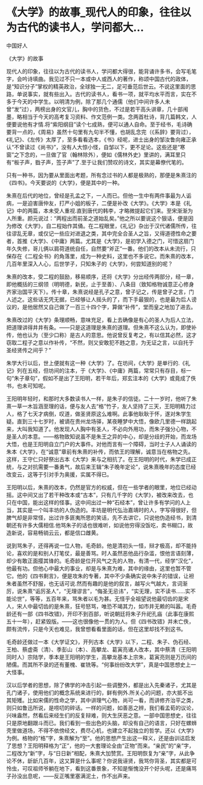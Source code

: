 # 《大学》的故事_现代人的印象，往往以为古代的读书人，学问都大...

中国好人

《大学》的故事

现代人的印象，往往以为古代的读书人，学问都大得很，能背诵许多书，会写毛笔字，会吟诗填曲。我见过不只一本或中人或西人的著作，称颂中国古代的政体，是“知识分子”掌权的精英政治，全球独一无二，足可垂范后世云。不说这里面的思路，单说事实，就有些出入。古代的读书人，看书一项，就平均水平而言，实在不多于今天的中学生。以明清为例，除了那几个通儒（他们中间许多人未曾“发”过），两榜出身的文官儿，胸中的货色，不过是若干高头讲章，几十部闱墨，略相当于今天的高考复习资料、作文范例一类。念两首杜诗，背几篇韩文，人便要说他有才情.将“紫阳纲目”读个七成熟，便可以通人自命。至于经书，毛诗确要背一点的，《周易》虽然十句里有九句半不懂，也胡乱念完（《系辞》要背过），《礼记》、《左传》太厚了，至多看看选本，《书》经呢，进士出身的邹汝鲁向雍正承认“不曾读过《尚书》”，没有人大惊小怪，自邹以下，更不足论。这些还是“寒窗”之下念的，一旦做了官（翰林除外），便如《儒林外史》里讲的，满耳里只有“板子声，戥子声，签子声”了.至于让我们赞叹的诗文，其实是幕僚代笔的。

只有一种书，因为要从里面出考题，所有念过书的人都是极熟的，那便是朱熹注的《四书》。今天要说的《大学》，便是其中的一种。

朱熹在后代的地位，曾经是孔孟之下，一人而已。但他一生中有两件事最为人诟病，一是迫害唐仲友，打严小姐的板子，二便是补改《大学》。《大学》本是《礼记》中的两篇，本未受人重视.直到唐代的韩李，才略微提起它们来。至宋渐渐为人所重。颜元说过：“两程出而前圣之道始乱矣。”他之所以要说这个狠话，便是因为修改《大学》，自二程始作其俑。在二程眼里，《礼记》杂出于汉代诸儒所传，往往谬乱无章，或仅记一些应对进退之类，其中完全合圣人之旨，又得道德性命之要者，首推《大学》、《中庸》两篇。尤其是《大学》，是初学入德之门，可惜这扇门年久失修，哥儿俩以肩荷道统自任，自然要“斧正”一番。他们的改本从未流行，只保存在《二程全书》的角落里，成为一种史料，这里也不多说它。而朱熹的改本，几百年里深入人心，后世学子，只知朱子的《大学》，何尝知道别的呢？

朱熹的改本，受二程的鼓励，移易顺序，还将《大学》分出经传两部分，经一章，即他概括的三纲领（明明德，新民，止于至善）、八条目（致知格物诚意正心修身齐家治国平天下）。传十章，朱熹说经是孔子之意，曾子记之，传是曾子之言，门人述之。这些话无凭无据，已经够让人摇头的了，而下手最狠的，也是最为后人谤议的，是他居然又自己做了一百三十四个字，算做“补传”，堂而皇之地加了进去。

朱熹改过的《大学》条理顺畅，意味充足，看上去确像是有心的圣人为后人立法，把道理讲得井井有条。——只是这道理是朱熹的道理。但朱熹不这么认为，即使补传，他也认为（至少口称）是古人的意思。他说曾反复考之，有以信其必然，这才窃取二程子之意以作补传，“不然，则又安敢犯不韪之意，为无证之言，以自托于圣经贤传之间乎？”

朱学大行以后，世上便就有这一种《大学》了。在坊间，《大学》是单行的.《礼记》列在五经，但坊间的注本，于《大学》、《中庸》两篇，常常只有存目，标一句“朱子章句”，假如不是出了王阳明，若干年后，郑玄注本的《大学》或竟成了佚书，也未可知呢。

王阳明年轻时，和那时大多数读书人一样，是朱子的信徒。二十一岁时，他听了朱熹一草一木旨涵至理的话，便与友人去“格”竹子，友人坚持了三天，王阳明精力过人，格了七天才病倒，叹道，做圣贤原这么难啊。此事他耿耿于怀，遂对朱学生疑。直到三十七岁时，被谪在贵州龙场驿，某夜睡梦中大悟，像欧几里德一样跳起来，大叫我知道了。他发现人人胸中有圣人，不必向外用功，而朱子强分心物，不是圣人的本意。——格物致知说虽不是朱王之异的中心，却是分歧的开始，而龙场大悟，也是王阳明自立门户的大事件。对他而言有一个障碍，当时士子人人诵读的朱本《大学》，在“诚意”章前有朱熹的补传，而依王的理解，诚意当在格物之先。这样，王守仁只好祭出古本《大学》来与之相抗了。在王阳明的时代，朱学已成正统，与之对抗需要一番勇气，故后来王辑“朱子晚年定论”，说朱熹晚年的态度已经改变云，这等于引对手为奥援，实属不得已。

王阳明以后，朱熹的改本，仍然是官方的权威，但在一些学者的眼里，地位已经动摇。这中间又出了若干种改本或“古本”，只有几千字的《大学》，被改来改去，也只在中国，能出这样的怪事。这中间出过一种“石经本”，曾让许多有学问的人上当，其实是一个叫丰坊的人伪造的。丰坊是明代弘治嘉靖时的人，字写得很好，但脾气却是非常怪，出过许多匪夷所思的笑话，先不去讲它，只说他伪造经书，到清朝还有许多大儒相信.他骂朱子的话也很难听，如说他穷得没饭吃，卖书糊口，故造新说，容易畅销云云，都是信口雌黄。

说到骂朱子，还得再说一位人物，毛奇龄。他是清初头一怪，辩才极高，却不能持论，喜欢的是和别人打笔仗，最是善骂。时人虽然恶他品行杂滥，恨他言语刻薄，却少有敢正面撄其锋的。毛奇龄是位开风气之先的人物，有清一代，经学“汉化”，他最有功。但他心中最大的事业，却是与朱熹为难，其中的缘由，这里也暂不管它。他的《四书剩言》，便是攻朱的专著，其中不少条确实说中朱子的错误，让袒朱者虽然不舒服，也无话可说.然而有趣的是他的叙言，越写火气越大，言词渐厉，说朱熹“诟厉圣人”，“无理谬言”，“侮圣无忌讳”，“实无理，实不读书……实不能论世”，等等，五百年来，骂朱者以毛为甚。无怪乎全祖望说他最切齿的是宋人，宋人中最切齿的是朱熹，狂号怒骂，唯恐不竭其力，如市井无赖的叫嚣。毛奇龄还有一部《四书改错》，开印不到百部，听说朝廷将朱子升祀孔庙（此事在康熙五十一年），赶紧毁版。——这也很像他一贯的为人。但《四书改错》并未亡佚，颇有流传，只是今天也难见，我曾想看看里面的话，但在这里却找不到这书。

毛奇龄还做过一本《大学证文》，开列古本《大学》以下，二程、朱子、伪石经、王柏、蔡虚斋（清）、季彭山（本）、高攀龙、葛寅亮诸人改本，其中蔡清（王阳明同时人）宗陆学，季本是王阳明的学生，高攀龙基本上宗朱，葛寅亮则是万历间的陋儒。而其所不录的还有董槐、崔铣等。“何事纷纷改大学”，真是中国思想史上一大怪事。

汉以后学者的思想，除了佛学的冲击引起一些调整外，都是出入先秦诸子，尤其是孔门诸子，使用他们的概念系统来进行的，鲜有例外.所关心的问题，亦大抵不出其矩矱。比如宋儒的性命之学，其中讲理气心物，尚可一看，而讲修齐治平之类，则只如鲁迅所说，是唠叨的碎话。一样的问题，如善恶之辨，我们看孟荀的议论，兴味盎然，然看后来经生们的反复辩难，则大生厌恶之意。一部中国思想史，往往只是原地翻跟斗而已。我们看到一些出色的头脑，却没有自己的语言，只好在螺蛳壳里做道场，不得不依傍经文，费尽心机，也建立不起独立的哲学。还以《大学》为例。格物的“格”字，朱熹解为“至”。他的思想产生出这一释义，还是由训诂启发了思想？王阳明释格为“正”，他的一大套理论全由“正物”而来。“亲民”的“亲”字，二程改为“新”字，与“日日新”相配，朱熹大加赞赏。王阳明恢复为“亲”字，从此争论不休，龂龂几百年，这又算是什么事呢？你说我诬贤，我骂你背圣，其实都是可怜虫，可叹祖师爷躺在地下，看到这番景象，不知是惭愧没开个好头呢，还是痛骂子孙没出息呢，——反正嘴里塞满泥土，作不出声来。